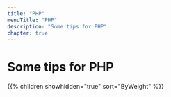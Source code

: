 ```yaml
---
title: "PHP"
menuTitle: "PHP"
description: "Some tips for PHP"
chapter: true
---
```


# Some tips for PHP

{{% children showhidden="true" sort="ByWeight" %}}
